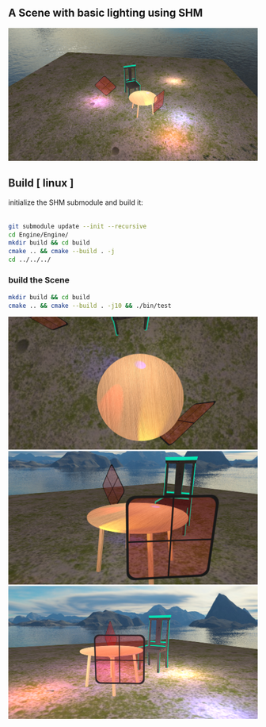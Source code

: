 ## A Scene with basic lighting using SHM
![alt text](./images/scene2.png?raw=true)

## Build [ linux ]
initialize the SHM submodule and build it:
```bash

git submodule update --init --recursive
cd Engine/Engine/
mkdir build && cd build
cmake .. && cmake --build . -j
cd ../../../
```

### build the Scene
```bash
mkdir build && cd build
cmake .. && cmake --build . -j10 && ./bin/test
```


![alt SpotLight](./images/scene3.png?raw=true)
![alt text](./images/scene4.png?raw=true)
![alt text](./images/scene1.png?raw=true)
